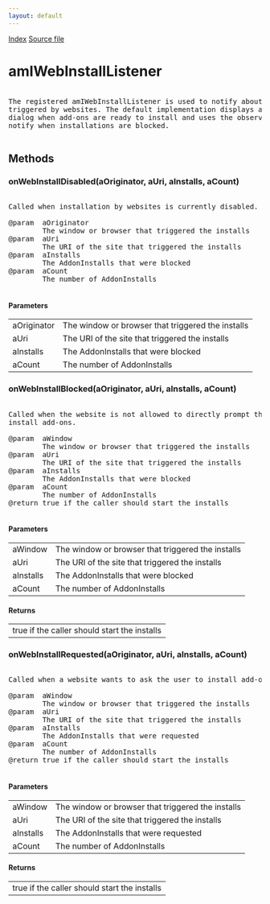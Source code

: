 ```yaml
---
layout: default
---
```

<div id='links'><a href="../index.html">Index</a>
<a href="http://dxr.mozilla.org/mozilla-central/source/toolkit/mozapps/extensions/amIWebInstallListener.idl">Source file</a>
</div>

# amIWebInstallListener #
<pre>  
The registered amIWebInstallListener is used to notify about new installs  
triggered by websites. The default implementation displays a confirmation  
dialog when add-ons are ready to install and uses the observer service to  
notify when installations are blocked.  
  
</pre>
## Methods ##

### onWebInstallDisabled(aOriginator, aUri, aInstalls, aCount) ###
<pre>  
Called when installation by websites is currently disabled.  
  
@param  aOriginator  
        The window or browser that triggered the installs  
@param  aUri  
        The URI of the site that triggered the installs  
@param  aInstalls  
        The AddonInstalls that were blocked  
@param  aCount  
        The number of AddonInstalls  
  
</pre>
#### Parameters ####

<table>

<tr>
<td>aOriginator</td>
<td>        The window or browser that triggered the installs  
</td>
</tr>

<tr>
<td>aUri</td>
<td>        The URI of the site that triggered the installs  
</td>
</tr>

<tr>
<td>aInstalls</td>
<td>        The AddonInstalls that were blocked  
</td>
</tr>

<tr>
<td>aCount</td>
<td>        The number of AddonInstalls  
</td>
</tr>

</table>

### onWebInstallBlocked(aOriginator, aUri, aInstalls, aCount) ###
<pre>  
Called when the website is not allowed to directly prompt the user to  
install add-ons.  
  
@param  aWindow  
        The window or browser that triggered the installs  
@param  aUri  
        The URI of the site that triggered the installs  
@param  aInstalls  
        The AddonInstalls that were blocked  
@param  aCount  
        The number of AddonInstalls  
@return true if the caller should start the installs  
  
</pre>
#### Parameters ####

<table>

<tr>
<td>aWindow</td>
<td>        The window or browser that triggered the installs  
</td>
</tr>

<tr>
<td>aUri</td>
<td>        The URI of the site that triggered the installs  
</td>
</tr>

<tr>
<td>aInstalls</td>
<td>        The AddonInstalls that were blocked  
</td>
</tr>

<tr>
<td>aCount</td>
<td>        The number of AddonInstalls  
</td>
</tr>

</table>

#### Returns ####

<table>

<tr>
<td>true if the caller should start the installs  
</td>
</tr>

</table>

### onWebInstallRequested(aOriginator, aUri, aInstalls, aCount) ###
<pre>  
Called when a website wants to ask the user to install add-ons.  
  
@param  aWindow  
        The window or browser that triggered the installs  
@param  aUri  
        The URI of the site that triggered the installs  
@param  aInstalls  
        The AddonInstalls that were requested  
@param  aCount  
        The number of AddonInstalls  
@return true if the caller should start the installs  
  
</pre>
#### Parameters ####

<table>

<tr>
<td>aWindow</td>
<td>        The window or browser that triggered the installs  
</td>
</tr>

<tr>
<td>aUri</td>
<td>        The URI of the site that triggered the installs  
</td>
</tr>

<tr>
<td>aInstalls</td>
<td>        The AddonInstalls that were requested  
</td>
</tr>

<tr>
<td>aCount</td>
<td>        The number of AddonInstalls  
</td>
</tr>

</table>

#### Returns ####

<table>

<tr>
<td>true if the caller should start the installs  
</td>
</tr>

</table>
